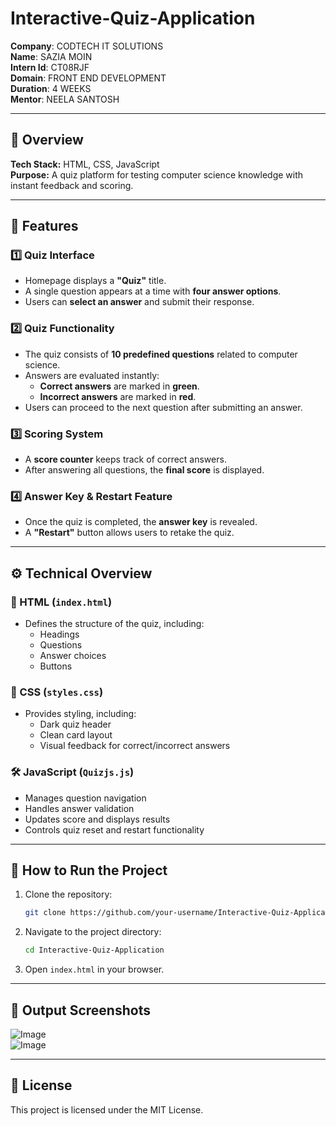 # Interactive-Quiz-Application
**Company**: CODTECH IT SOLUTIONS  
**Name**:  SAZIA MOIN  
**Intern Id**:  CT08RJF  
**Domain**:  FRONT END DEVELOPMENT  
**Duration**:  4 WEEKS  
**Mentor**:  NEELA SANTOSH  

---

## 📌 Overview
**Tech Stack:** HTML, CSS, JavaScript  
**Purpose:** A quiz platform for testing computer science knowledge with instant feedback and scoring.  

---

## 📌 Features

### 1️⃣ Quiz Interface
- Homepage displays a **"Quiz"** title.
- A single question appears at a time with **four answer options**.
- Users can **select an answer** and submit their response.

### 2️⃣ Quiz Functionality
- The quiz consists of **10 predefined questions** related to computer science.
- Answers are evaluated instantly:
  - **Correct answers** are marked in **green**.
  - **Incorrect answers** are marked in **red**.
- Users can proceed to the next question after submitting an answer.

### 3️⃣ Scoring System
- A **score counter** keeps track of correct answers.
- After answering all questions, the **final score** is displayed.

### 4️⃣ Answer Key & Restart Feature
- Once the quiz is completed, the **answer key** is revealed.
- A **"Restart"** button allows users to retake the quiz.

---

## ⚙️ Technical Overview

### 📌 HTML (`index.html`)
- Defines the structure of the quiz, including:
  - Headings
  - Questions
  - Answer choices
  - Buttons

### 🎨 CSS (`styles.css`)
- Provides styling, including:
  - Dark quiz header
  - Clean card layout
  - Visual feedback for correct/incorrect answers

### 🛠️ JavaScript (`Quizjs.js`)
- Manages question navigation
- Handles answer validation
- Updates score and displays results
- Controls quiz reset and restart functionality

---

## 📌 How to Run the Project
1. Clone the repository:
   ```sh
   git clone https://github.com/your-username/Interactive-Quiz-Application.git
   ```
2. Navigate to the project directory:
   ```sh
   cd Interactive-Quiz-Application
   ```
3. Open `index.html` in your browser.

---

## 📌 Output Screenshots
![Image](https://github.com/user-attachments/assets/f2e72c1f-7001-4d46-aa7b-99bbf4036fa9)  
![Image](https://github.com/user-attachments/assets/22a930cc-dcc9-480f-b7a2-3ea9c1902d5b)  

---

## 📌 License
This project is licensed under the MIT License.

